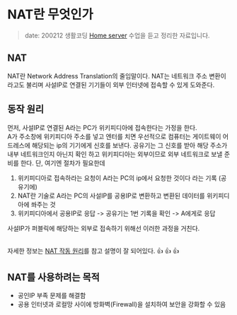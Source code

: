 NAT란 무엇인가 <Badge text="song" />
=================

> date: 200212 생활코딩 [Home server](https://opentutorials.org/course/3265/20035) 수업을 듣고 정리한 자료입니다.

NAT
---

NAT란 Network Address Translation의 줄임말이다. NAT는 네트워크 주소 변환이라고도 불리며 사설IP로 연결된 기기들이 외부 인터넷에 접속할 수 있게 도와준다.

동작 원리
---------

먼저, 사설IP로 연결된 A라는 PC가 위키피디아에 접속한다는 가정을 한다.   
A가 주소창에 위키피디아 주소를 넣고 엔터를 치면 우선적으로 컴퓨터는 게이트웨이 어드레스에 해당되는 ip의 기기에게 신호를 보낸다. 공유기는 그 신호를 받아 해당 주소가 내부 네트워크인지 아닌지 확인 하고 위키피디아는 외부이므로 외부 네트워크로 보낼 준비를 한다. 단, 여기엔 절차가 필요한데

1.	위키피디아로 접속하라는 요청이 A라는 PC의 ip에서 요청한 것이다 라는 기록 (공유기에)
2.	NAT란 기술로 A라는 PC의 사설IP를 공용IP로 변환하고 변환된 데이터를 위키피디아에 쏴주는 것
3.  위키피디아에서 공용IP로 응답 -> 공유기는 1번 기록을 확인 -> A에게로 응답   

사설IP가 퍼블릭에 해당하는 외부로 접속하기 위해선 이러한 과정을 거친다.<br>
<br>

자세한 정보는 [NAT 작동 원리](https://5kyc1ad.tistory.com/254)를 참고
설명이 잘 되어있다. :+1: :+1: :+1:<br>

NAT를 사용하려는 목적
---------------------

-	공인IP 부족 문제를 해결함
-	공용 인터넷과 로컬망 사이에 방화벽(Firewall)을 설치하여 보안을 강화할 수 있음
